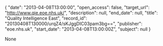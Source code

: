 {
  "date": "2013-04-08T13:00:00", 
  "open_access": false, 
  "target_url": "http://www.qie.eoe.nhs.uk/", 
  "description": null, 
  "end_date": null, 
  "title": "Quality Intelligence East", 
  "record_id": "20130408T130000/urqZ4/sKJggDIC03pam3bg==", 
  "publisher": "eoe.nhs.uk", 
  "start_date": "2013-04-08T13:00:00Z", 
  "subject": null
}

None